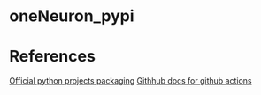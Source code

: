 # oneNeuron_pypi



# References
[Official python projects packaging](https://packaging.python.org/tutorials/packaging-projects/)
[Githhub docs for github actions](https://docs.github.com/en/actions/automating-builds-and-tests/building-and-testing-python#publishing-to-package-registries)